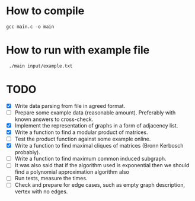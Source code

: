 # How to compile

`gcc main.c -o main`

# How to run with example file

` ./main input/example.txt`

# TODO

- [x] Write data parsing from file in agreed format.
- [ ] Prepare some example data (reasonable amount). Preferably with known answers to cross-check.
- [x] Implement the representation of graphs in a form of adjacency list.
- [x] Write a function to find a modular product of matrices.
- [ ] Test the product function against some example online.
- [x] Write a function to find maximal cliques of matrices (Bronn Kerbosch probably).
- [ ] Write a function to find maximum common induced subgraph.
- [ ] It was also said that if the algorithm used is exponential then we should find a polynomial approximation algorithm also
- [ ] Run tests, measure the times.
- [ ] Check and prepare for edge cases, such as empty graph description, vertex with no edges.
